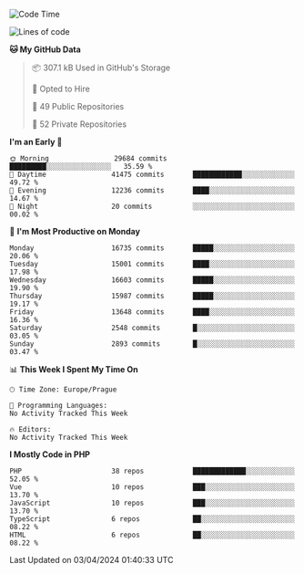 <!--START_SECTION:waka-->
![Code Time](http://img.shields.io/badge/Code%20Time-1%2C583%20hrs%2058%20mins-blue)

![Lines of code](https://img.shields.io/badge/From%20Hello%20World%20I%27ve%20Written-26.0%20million%20lines%20of%20code-blue)

**🐱 My GitHub Data** 

> 📦 307.1 kB Used in GitHub's Storage 
 > 
> 💼 Opted to Hire
 > 
> 📜 49 Public Repositories 
 > 
> 🔑 52 Private Repositories 
 > 
**I'm an Early 🐤** 

```text
🌞 Morning                29684 commits       █████████░░░░░░░░░░░░░░░░   35.59 % 
🌆 Daytime                41475 commits       ████████████░░░░░░░░░░░░░   49.72 % 
🌃 Evening                12236 commits       ████░░░░░░░░░░░░░░░░░░░░░   14.67 % 
🌙 Night                  20 commits          ░░░░░░░░░░░░░░░░░░░░░░░░░   00.02 % 
```
📅 **I'm Most Productive on Monday** 

```text
Monday                   16735 commits       █████░░░░░░░░░░░░░░░░░░░░   20.06 % 
Tuesday                  15001 commits       ████░░░░░░░░░░░░░░░░░░░░░   17.98 % 
Wednesday                16603 commits       █████░░░░░░░░░░░░░░░░░░░░   19.90 % 
Thursday                 15987 commits       █████░░░░░░░░░░░░░░░░░░░░   19.17 % 
Friday                   13648 commits       ████░░░░░░░░░░░░░░░░░░░░░   16.36 % 
Saturday                 2548 commits        █░░░░░░░░░░░░░░░░░░░░░░░░   03.05 % 
Sunday                   2893 commits        █░░░░░░░░░░░░░░░░░░░░░░░░   03.47 % 
```


📊 **This Week I Spent My Time On** 

```text
🕑︎ Time Zone: Europe/Prague

💬 Programming Languages: 
No Activity Tracked This Week

🔥 Editors: 
No Activity Tracked This Week
```

**I Mostly Code in PHP** 

```text
PHP                      38 repos            █████████████░░░░░░░░░░░░   52.05 % 
Vue                      10 repos            ███░░░░░░░░░░░░░░░░░░░░░░   13.70 % 
JavaScript               10 repos            ███░░░░░░░░░░░░░░░░░░░░░░   13.70 % 
TypeScript               6 repos             ██░░░░░░░░░░░░░░░░░░░░░░░   08.22 % 
HTML                     6 repos             ██░░░░░░░░░░░░░░░░░░░░░░░   08.22 % 
```




 Last Updated on 03/04/2024 01:40:33 UTC
<!--END_SECTION:waka-->
<!--
**AlexKratky/AlexKratky** is a ✨ _special_ ✨ repository because its `README.md` (this file) appears on your GitHub profile.

Here are some ideas to get you started:

- 🔭 I’m currently working on ...
- 🌱 I’m currently learning ...
- 👯 I’m looking to collaborate on ...
- 🤔 I’m looking for help with ...
- 💬 Ask me about ...
- 📫 How to reach me: ...
- 😄 Pronouns: ...
- ⚡ Fun fact: ...
-->
